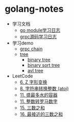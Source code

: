 # golang-notes

- 学习文档
    - [go module学习日志](go-module.md)
    - [grpc源码学习日志](grpc.md)
- 学习demo
    - [grpc chain](./example/chain/chain_test.go)
    - [tree](./example/tree)
        - [binary tree](./example/tree/binarytree.go)
        - [binary sort tree](./example/tree/binarysorttree.go)
        - [avl tree](./example/tree/balancebinarytree.go)
- LeetCode
    - [6. Z 字形变换](./example/leetcode/006_test.go)
    - [8. 字符串转换整数 (atoi)](./example/leetcode/008_test.go)
    - [11. 盛最多水的容器 ](./example/leetcode/011_test.go)
    - [11. 整数转罗马数字 ](./example/leetcode/012_test.go)
    - [15. 三数之和 ](./example/leetcode/015_test.go)
    - [16. 最接近的三数之和 ](./example/leetcode/016_test.go) 